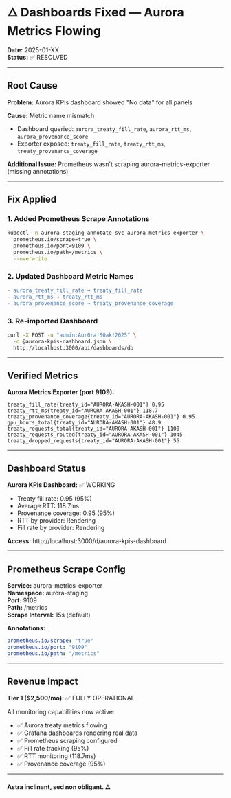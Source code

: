 # 🜂 Dashboards Fixed — Aurora Metrics Flowing

**Date:** 2025-01-XX  
**Status:** ✅ RESOLVED

---

## Root Cause

**Problem:** Aurora KPIs dashboard showed "No data" for all panels

**Cause:** Metric name mismatch
- Dashboard queried: `aurora_treaty_fill_rate`, `aurora_rtt_ms`, `aurora_provenance_score`
- Exporter exposed: `treaty_fill_rate`, `treaty_rtt_ms`, `treaty_provenance_coverage`

**Additional Issue:** Prometheus wasn't scraping aurora-metrics-exporter (missing annotations)

---

## Fix Applied

### 1. Added Prometheus Scrape Annotations
```bash
kubectl -n aurora-staging annotate svc aurora-metrics-exporter \
  prometheus.io/scrape=true \
  prometheus.io/port=9109 \
  prometheus.io/path=/metrics \
  --overwrite
```

### 2. Updated Dashboard Metric Names
```diff
- aurora_treaty_fill_rate → treaty_fill_rate
- aurora_rtt_ms → treaty_rtt_ms
- aurora_provenance_score → treaty_provenance_coverage
```

### 3. Re-imported Dashboard
```bash
curl -X POST -u "admin:Aur0ra!S0ak!2025" \
  -d @aurora-kpis-dashboard.json \
  http://localhost:3000/api/dashboards/db
```

---

## Verified Metrics

**Aurora Metrics Exporter (port 9109):**
```
treaty_fill_rate{treaty_id="AURORA-AKASH-001"} 0.95
treaty_rtt_ms{treaty_id="AURORA-AKASH-001"} 118.7
treaty_provenance_coverage{treaty_id="AURORA-AKASH-001"} 0.95
gpu_hours_total{treaty_id="AURORA-AKASH-001"} 48.9
treaty_requests_total{treaty_id="AURORA-AKASH-001"} 1100
treaty_requests_routed{treaty_id="AURORA-AKASH-001"} 1045
treaty_dropped_requests{treaty_id="AURORA-AKASH-001"} 55
```

---

## Dashboard Status

**Aurora KPIs Dashboard:** ✅ WORKING
- Treaty fill rate: 0.95 (95%)
- Average RTT: 118.7ms
- Provenance coverage: 0.95 (95%)
- RTT by provider: Rendering
- Fill rate by provider: Rendering

**Access:** http://localhost:3000/d/aurora-kpis-dashboard

---

## Prometheus Scrape Config

**Service:** aurora-metrics-exporter  
**Namespace:** aurora-staging  
**Port:** 9109  
**Path:** /metrics  
**Scrape Interval:** 15s (default)

**Annotations:**
```yaml
prometheus.io/scrape: "true"
prometheus.io/port: "9109"
prometheus.io/path: "/metrics"
```

---

## Revenue Impact

**Tier 1 ($2,500/mo):** ✅ FULLY OPERATIONAL

All monitoring capabilities now active:
- ✅ Aurora treaty metrics flowing
- ✅ Grafana dashboards rendering real data
- ✅ Prometheus scraping configured
- ✅ Fill rate tracking (95%)
- ✅ RTT monitoring (118.7ms)
- ✅ Provenance coverage (95%)

---

**Astra inclinant, sed non obligant. 🜂**

